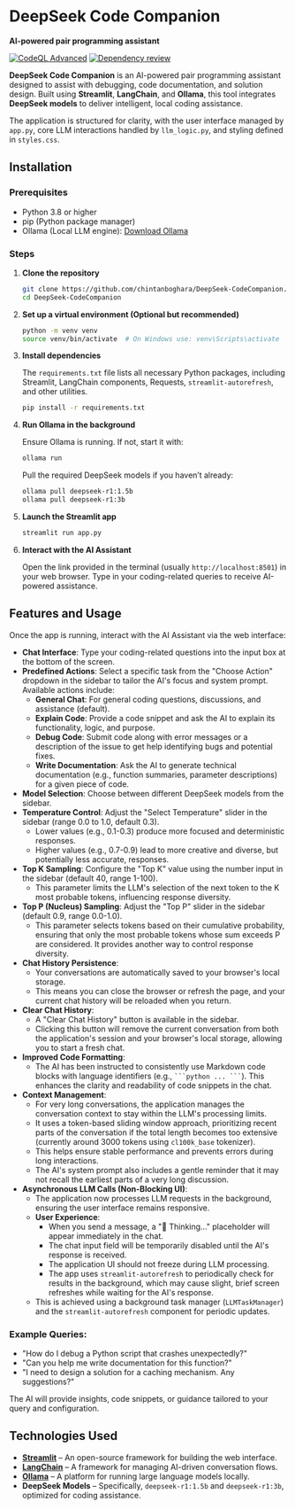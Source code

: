 # DeepSeek Code Companion

**AI-powered pair programming assistant**

[![CodeQL Advanced](https://github.com/chintanboghara/DeepSeek-CodeCompanion/actions/workflows/codeql.yml/badge.svg)](https://github.com/chintanboghara/DeepSeek-CodeCompanion/actions/workflows/codeql.yml)
[![Dependency review](https://github.com/chintanboghara/DeepSeek-CodeCompanion/actions/workflows/dependency-review.yml/badge.svg)](https://github.com/chintanboghara/DeepSeek-CodeCompanion/actions/workflows/dependency-review.yml)

**DeepSeek Code Companion** is an AI-powered pair programming assistant designed to assist with debugging, code documentation, and solution design. Built using **Streamlit**, **LangChain**, and **Ollama**, this tool integrates **DeepSeek models** to deliver intelligent, local coding assistance.

The application is structured for clarity, with the user interface managed by `app.py`, core LLM interactions handled by `llm_logic.py`, and styling defined in `styles.css`.

## Installation

### Prerequisites

- Python 3.8 or higher
- pip (Python package manager)
- Ollama (Local LLM engine): [Download Ollama](https://ollama.ai/)

### Steps

1. **Clone the repository**

   ```sh
   git clone https://github.com/chintanboghara/DeepSeek-CodeCompanion.git
   cd DeepSeek-CodeCompanion
   ```

2. **Set up a virtual environment (Optional but recommended)**

   ```sh
   python -m venv venv
   source venv/bin/activate  # On Windows use: venv\Scripts\activate
   ```

3. **Install dependencies**

   The `requirements.txt` file lists all necessary Python packages, including Streamlit, LangChain components, Requests, `streamlit-autorefresh`, and other utilities.
   ```sh
   pip install -r requirements.txt
   ```

4. **Run Ollama in the background**

   Ensure Ollama is running. If not, start it with:

   ```sh
   ollama run
   ```

   Pull the required DeepSeek models if you haven’t already:

   ```sh
   ollama pull deepseek-r1:1.5b
   ollama pull deepseek-r1:3b
   ```

5. **Launch the Streamlit app**

   ```sh
   streamlit run app.py
   ```

6. **Interact with the AI Assistant**

   Open the link provided in the terminal (usually `http://localhost:8501`) in your web browser. Type in your coding-related queries to receive AI-powered assistance.

## Features and Usage

Once the app is running, interact with the AI Assistant via the web interface:

- **Chat Interface**: Type your coding-related questions into the input box at the bottom of the screen.
- **Predefined Actions**: Select a specific task from the "Choose Action" dropdown in the sidebar to tailor the AI's focus and system prompt. Available actions include:
    - **General Chat**: For general coding questions, discussions, and assistance (default).
    - **Explain Code**: Provide a code snippet and ask the AI to explain its functionality, logic, and purpose.
    - **Debug Code**: Submit code along with error messages or a description of the issue to get help identifying bugs and potential fixes.
    - **Write Documentation**: Ask the AI to generate technical documentation (e.g., function summaries, parameter descriptions) for a given piece of code.
- **Model Selection**: Choose between different DeepSeek models from the sidebar.
- **Temperature Control**: Adjust the "Select Temperature" slider in the sidebar (range 0.0 to 1.0, default 0.3).
    - Lower values (e.g., 0.1-0.3) produce more focused and deterministic responses.
    - Higher values (e.g., 0.7-0.9) lead to more creative and diverse, but potentially less accurate, responses.
- **Top K Sampling**: Configure the "Top K" value using the number input in the sidebar (default 40, range 1-100).
    - This parameter limits the LLM's selection of the next token to the K most probable tokens, influencing response diversity.
- **Top P (Nucleus) Sampling**: Adjust the "Top P" slider in the sidebar (default 0.9, range 0.0-1.0).
    - This parameter selects tokens based on their cumulative probability, ensuring that only the most probable tokens whose sum exceeds P are considered. It provides another way to control response diversity.
- **Chat History Persistence**:
    - Your conversations are automatically saved to your browser's local storage.
    - This means you can close the browser or refresh the page, and your current chat history will be reloaded when you return.
- **Clear Chat History**:
    - A "Clear Chat History" button is available in the sidebar.
    - Clicking this button will remove the current conversation from both the application's session and your browser's local storage, allowing you to start a fresh chat.
- **Improved Code Formatting**:
    - The AI has been instructed to consistently use Markdown code blocks with language identifiers (e.g., ` ```python ... ``` `). This enhances the clarity and readability of code snippets in the chat.
- **Context Management**:
    - For very long conversations, the application manages the conversation context to stay within the LLM's processing limits.
    - It uses a token-based sliding window approach, prioritizing recent parts of the conversation if the total length becomes too extensive (currently around 3000 tokens using `cl100k_base` tokenizer).
    - This helps ensure stable performance and prevents errors during long interactions.
    - The AI's system prompt also includes a gentle reminder that it may not recall the earliest parts of a very long discussion.
- **Asynchronous LLM Calls (Non-Blocking UI)**:
    - The application now processes LLM requests in the background, ensuring the user interface remains responsive.
    - **User Experience**:
        - When you send a message, a "🧠 Thinking..." placeholder will appear immediately in the chat.
        - The chat input field will be temporarily disabled until the AI's response is received.
        - The application UI should not freeze during LLM processing.
        - The app uses `streamlit-autorefresh` to periodically check for results in the background, which may cause slight, brief screen refreshes while waiting for the AI's response.
    - This is achieved using a background task manager (`LLMTaskManager`) and the `streamlit-autorefresh` component for periodic updates.

### Example Queries:

- "How do I debug a Python script that crashes unexpectedly?"
- "Can you help me write documentation for this function?"
- "I need to design a solution for a caching mechanism. Any suggestions?"

The AI will provide insights, code snippets, or guidance tailored to your query and configuration.

## Technologies Used

- **[Streamlit](https://streamlit.io/)** – An open-source framework for building the web interface.
- **[LangChain](https://python.langchain.com/)** – A framework for managing AI-driven conversation flows.
- **[Ollama](https://ollama.ai/)** – A platform for running large language models locally.
- **DeepSeek Models** – Specifically, `deepseek-r1:1.5b` and `deepseek-r1:3b`, optimized for coding assistance.

